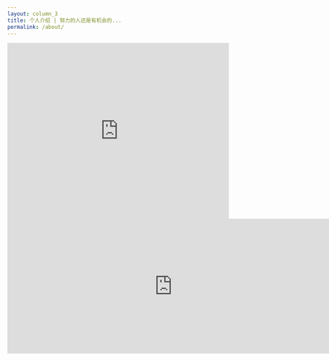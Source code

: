 ```yaml
---
layout: column_3
title: 个人介绍 | 努力的人还是有机会的...
permalink: /about/
---
```


<iframe id="mainFrame" src="http://www.duole.com/application" height="400" width="100%" frameborder="0" scrolling="no"></iframe>
<iframe src="http://mars.nasa.gov/participate/send-your-name/orion-first-flight/?action=getcert&e=1&cn=1261346" width="750" height="307" scrolling="no" frameborder="0"></iframe>